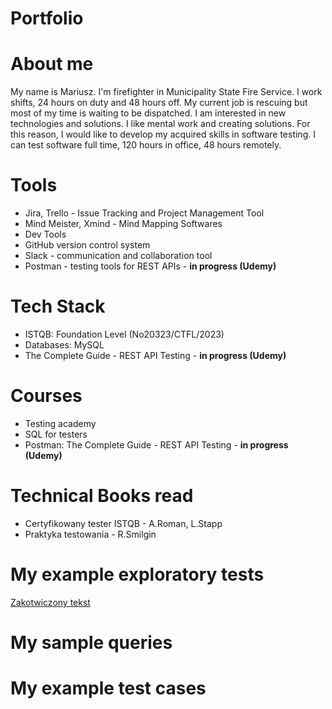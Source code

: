 # Portfolio 


# About me

My name is Mariusz. I'm firefighter in Municipality State Fire Service. I work shifts, 24 hours on duty and 48 hours off. My current job is rescuing but most of my time is waiting to be dispatched. I am interested in new technologies and solutions. I like mental work and creating solutions. For this reason, I would like to develop my acquired skills in software testing. I can test software full time, 120 hours in office, 48 hours remotely.

# Tools

* Jira, Trello - Issue Tracking and Project Management Tool
* Mind Meister, Xmind - Mind Mapping Softwares
* Dev Tools
* GitHub version control system
* Slack - communication and collaboration tool
* Postman - testing tools for REST APIs - **in progress (Udemy)**

# Tech Stack

* ISTQB: Foundation Level (No20323/CTFL/2023)
* Databases: MySQL
* The Complete Guide - REST API Testing - **in progress (Udemy)**

# Courses

* Testing academy 
* SQL for testers
* Postman: The Complete Guide - REST API Testing - **in progress (Udemy)**

# Technical Books read

* Certyfikowany tester ISTQB - A.Roman, L.Stapp
* Praktyka testowania - R.Smilgin

# My example exploratory tests

[Zakotwiczony tekst](https://remigiuszbednarczyk.pl)

# My sample queries



# My example test cases



<!---
FirlejM/FirlejM is a ✨ special ✨ repository because its `README.md` (this file) appears on your GitHub profile.
You can click the Preview link to take a look at your changes.
--->
